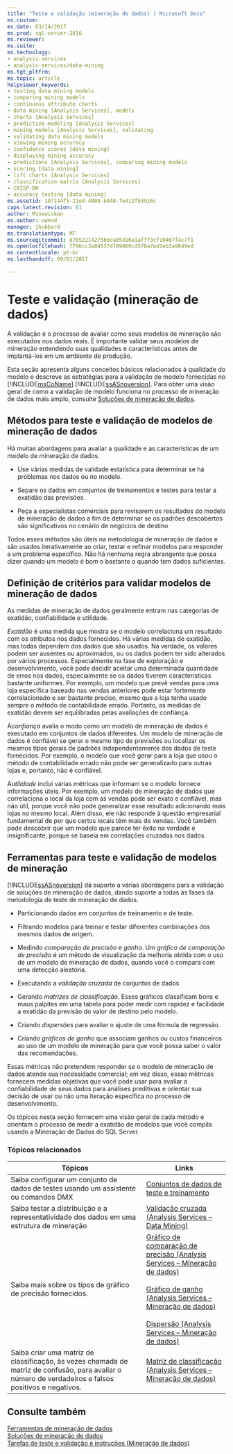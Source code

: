 ```yaml
---
title: "Teste e validação (mineração de dados) | Microsoft Docs"
ms.custom: 
ms.date: 03/14/2017
ms.prod: sql-server-2016
ms.reviewer: 
ms.suite: 
ms.technology:
- analysis-services
- analysis-services/data-mining
ms.tgt_pltfrm: 
ms.topic: article
helpviewer_keywords:
- testing data mining models
- comparing mining models
- continuous attribute charts
- data mining [Analysis Services], models
- charts [Analysis Services]
- predictive modeling [Analysis Services]
- mining models [Analysis Services], validating
- validating data mining models
- viewing mining accuracy
- confidence scores [data mining]
- displaying mining accuracy
- predictions [Analysis Services], comparing mining models
- scoring [data mining]
- lift charts [Analysis Services]
- classification matrix [Analysis Services]
- CRISP-DM
- accuracy testing [data mining]
ms.assetid: 197144f5-21ed-4009-b448-fe412fb3916c
caps.latest.revision: 61
author: Minewiskan
ms.author: owend
manager: jhubbard
ms.translationtype: MT
ms.sourcegitcommit: 876522142756bca05416a1afff3cf10467f4c7f1
ms.openlocfilehash: f796cc3a84537df09060cd578a7ed1eb3a9649ed
ms.contentlocale: pt-br
ms.lasthandoff: 09/01/2017

---
```

# <a name="testing-and-validation-data-mining"></a>Teste e validação (mineração de dados)
  A validação é o processo de avaliar como seus modelos de mineração são executados nos dados reais. É importante validar seus modelos de mineração entendendo suas qualidades e características antes de implantá-los em um ambiente de produção.  
  
 Esta seção apresenta alguns conceitos básicos relacionados à qualidade do modelo e descreve as estratégias para a validação de modelo fornecidas no [!INCLUDE[msCoName](../../includes/msconame-md.md)] [!INCLUDE[ssASnoversion](../../includes/ssasnoversion-md.md)]. Para obter uma visão geral de como a validação de modelo funciona no processo de mineração de dados mais amplo, consulte [Soluções de mineração de dados](../../analysis-services/data-mining/data-mining-solutions.md).  
  
## <a name="methods-for-testing-and-validation-of-data-mining-models"></a>Métodos para teste e validação de modelos de mineração de dados  
 Há muitas abordagens para avaliar a qualidade e as características de um modelo de mineração de dados.  
  
-   Use várias medidas de validade estatística para determinar se há problemas nos dados ou no modelo.  
  
-   Separe os dados em conjuntos de treinamentos e testes para testar a exatidão das previsões.  
  
-   Peça a especialistas comerciais para revisarem os resultados do modelo de mineração de dados a fim de determinar se os padrões descobertos são significativos no cenário de negócios de destino  
  
 Todos esses métodos são úteis na metodologia de mineração de dados e são usados iterativamente ao criar, testar e refinar modelos para responder a um problema específico. Não há nenhuma regra abrangente que possa dizer quando um modelo é bom o bastante o quando tem dados suficientes.  
  
## <a name="definition-of-criteria-for-validating-data-mining-models"></a>Definição de critérios para validar modelos de mineração de dados  
 As medidas de mineração de dados geralmente entram nas categorias de exatidão, confiabilidade e utilidade.  
  
 *Exatidão* é uma medida que mostra se o modelo correlaciona um resultado com os atributos nos dados fornecidos. Há várias medidas de exatidão, mas todas dependem dos dados que são usados. Na verdade, os valores podem ser ausentes ou aproximados, ou os dados podem ter sido alterados por vários processos. Especialmente na fase de exploração e desenvolvimento, você pode decidir aceitar uma determinada quantidade de erros nos dados, especialmente se os dados tiverem características bastante uniformes. Por exemplo, um modelo que prevê vendas para uma loja específica baseado nas vendas anteriores pode estar fortemente correlacionado e ser bastante preciso, mesmo que a loja tenha usado sempre o método de contabilidade errado. Portanto, as medidas de exatidão devem ser equilibradas pelas avaliações de confiança.  
  
 A*confiança* avalia o modo como um modelo de mineração de dados é executado em conjuntos de dados diferentes. Um modelo de mineração de dados é confiável se gerar o mesmo tipo de previsões ou localizar os mesmos tipos gerais de padrões independentemente dos dados de teste fornecidos. Por exemplo, o modelo que você gerar para a loja que usou o método de contabilidade errado não pode ser generalizado para outras lojas e, portanto, não é confiável.  
  
 A*utilidade* inclui várias métricas que informam se o modelo fornece informações úteis. Por exemplo, um modelo de mineração de dados que correlaciona o local da loja com as vendas pode ser exato e confiável, mas não útil, porque você não pode generalizar esse resultado adicionando mais lojas no mesmo local. Além disso, ele não responde à questão empresarial fundamental de por que certos locais têm mais de vendas. Você também pode descobrir que um modelo que parece ter êxito na verdade é insignificante, porque se baseia em correlações cruzadas nos dados.  
  
## <a name="tools-for-testing-and-validation-of-mining-models"></a>Ferramentas para teste e validação de modelos de mineração  
 [!INCLUDE[ssASnoversion](../../includes/ssasnoversion-md.md)] dá suporte a várias abordagens para a validação de soluções de mineração de dados, dando suporte a todas as fases da metodologia de teste de mineração de dados.  
  
-   Particionando dados em conjuntos de treinamento e de teste.  
  
-   Filtrando modelos para treinar e testar diferentes combinações dos mesmos dados de origem.  
  
-   Medindo *comparação de precisão* e *ganho*. Um *gráfico de comparação de precisão* é um método de visualização da melhoria obtida com o uso de um modelo de mineração de dados, quando você o compara com uma detecção aleatória.  
  
-   Executando a *validação cruzada* de conjuntos de dados  
  
-   Gerando *matrizes de classificação*. Esses gráficos classificam bons e maus palpites em uma tabela para poder medir com rapidez e facilidade a exatidão da previsão do valor de destino pelo modelo.  
  
-   Criando *dispersões* para avaliar o ajuste de uma fórmula de regressão.  
  
-   Criando *gráficos de ganho* que associam ganhos ou custos financeiros ao uso de um modelo de mineração para que você possa saber o valor das recomendações.  
  
 Essas métricas não pretendem responder se o modelo de mineração de dados atende sua necessidade comercial; em vez disso, essas métricas fornecem medidas objetivas que você pode usar para avaliar a confiabilidade de seus dados para análises preditivas e orientar sua decisão de usar ou não uma iteração específica no processo de desenvolvimento.  
  
 Os tópicos nesta seção fornecem uma visão geral de cada método e orientam o processo de medir a exatidão de modelos que você compila usando a Mineração de Dados do SQL Server.  
  
### <a name="related-topics"></a>Tópicos relacionados  
  
|Tópicos|Links|  
|------------|-----------|  
|Saiba configurar um conjunto de dados de testes usando um assistente ou comandos DMX|[Conjuntos de dados de teste e treinamento](../../analysis-services/data-mining/training-and-testing-data-sets.md)|  
|Saiba testar a distribuição e a representatividade dos dados em uma estrutura de mineração|[Validação cruzada &#40;Analysis Services – Data Mining&#41;](../../analysis-services/data-mining/cross-validation-analysis-services-data-mining.md)|  
|Saiba mais sobre os tipos de gráfico de precisão fornecidos.|[Gráfico de comparação de precisão &#40;Analysis Services – Mineração de dados&#41;](../../analysis-services/data-mining/lift-chart-analysis-services-data-mining.md)<br /><br /> [Gráfico de ganho &#40;Analysis Services – Mineração de dados&#41;](../../analysis-services/data-mining/profit-chart-analysis-services-data-mining.md)<br /><br /> [Dispersão &#40;Analysis Services – Mineração de dados&#41;](../../analysis-services/data-mining/scatter-plot-analysis-services-data-mining.md)|  
|Saiba criar uma matriz de classificação, às vezes chamada de matriz de confusão, para avaliar o número de verdadeiros e falsos positivos e negativos.|[Matriz de classificação &#40;Analysis Services – Mineração de dados&#41;](../../analysis-services/data-mining/classification-matrix-analysis-services-data-mining.md)|  
  
## <a name="see-also"></a>Consulte também  
 [Ferramentas de mineração de dados](../../analysis-services/data-mining/data-mining-tools.md)   
 [Soluções de mineração de dados](../../analysis-services/data-mining/data-mining-solutions.md)   
 [Tarefas de teste e validação e instruções &#40;Mineração de dados&#41;](../../analysis-services/data-mining/testing-and-validation-tasks-and-how-tos-data-mining.md)  
  
  
